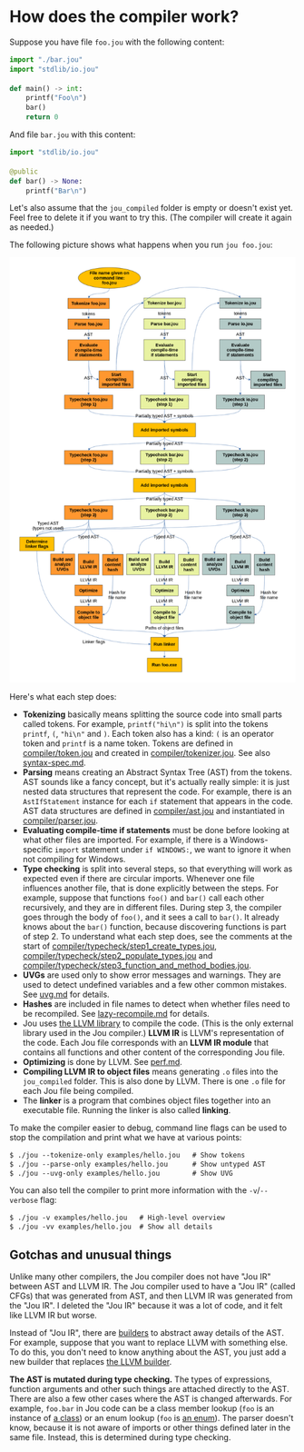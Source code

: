 # How does the compiler work?

Suppose you have file `foo.jou` with the following content:

```python
import "./bar.jou"
import "stdlib/io.jou"

def main() -> int:
    printf("Foo\n")
    bar()
    return 0
```

And file `bar.jou` with this content:

```python
import "stdlib/io.jou"

@public
def bar() -> None:
    printf("Bar\n")
```

Let's also assume that the `jou_compiled` folder is empty or doesn't exist yet.
Feel free to delete it if you want to try this. (The compiler will create it again as needed.)

The following picture shows what happens when you run `jou foo.jou`:

![design](images/design.png)

Here's what each step does:
- **Tokenizing** basically means splitting the source code into small parts called tokens.
    For example, `printf("hi\n")` is split into the tokens `printf`, `(`, `"hi\n"` and `)`.
    Each token also has a kind: `(` is an operator token and `printf` is a name token.
    Tokens are defined in [compiler/token.jou](../../compiler/token.jou)
    and created in [compiler/tokenizer.jou](../../compiler/tokenizer.jou).
    See also [syntax-spec.md](syntax-spec.md).
- **Parsing** means creating an Abstract Syntax Tree (AST) from the tokens.
    AST sounds like a fancy concept, but it's actually really simple:
    it is just nested data structures that represent the code.
    For example, there is an `AstIfStatement` instance for each `if` statement that appears in the code.
    AST data structures are defined in [compiler/ast.jou](../../compiler/ast.jou)
    and instantiated in [compiler/parser.jou](../../compiler/parser.jou).
- **Evaluating compile-time if statements** must be done before looking at what other files are imported.
    For example, if there is a Windows-specific `import` statement under `if WINDOWS:`,
    we want to ignore it when not compiling for Windows.
- **Type checking** is split into several steps,
    so that everything will work as expected even if there are circular imports.
    Whenever one file influences another file, that is done explicitly between the steps.
    For example, suppose that functions `foo()` and `bar()` call each other recursively,
    and they are in different files.
    During step 3, the compiler goes through the body of `foo()`, and it sees a call to `bar()`.
    It already knows about the `bar()` function, because discovering functions is part of step 2.
    To understand what each step does, see the comments at the start of
    [compiler/typecheck/step1_create_types.jou](../../compiler/typecheck/step1_create_types.jou),
    [compiler/typecheck/step2_populate_types.jou](../../compiler/typecheck/step2_populate_types.jou) and
    [compiler/typecheck/step3_function_and_method_bodies.jou](../../compiler/typecheck/step3_function_and_method_bodies.jou).
- **UVGs** are used only to show error messages and warnings.
    They are used to detect undefined variables and a few other common mistakes.
    See [uvg.md](uvg.md) for details.
- **Hashes** are included in file names to detect when whether files need to be recompiled.
    See [lazy-recompile.md](./lazy-recompile.md) for details.
- Jou uses [the LLVM library](https://en.wikipedia.org/wiki/LLVM) to compile the code.
    (This is the only external library used in the Jou compiler.)
    **LLVM IR** is LLVM's representation of the code.
    Each Jou file corresponds with an **LLVM IR module**
    that contains all functions and other content of the corresponding Jou file.
- **Optimizing** is done by LLVM. See [perf.md](../perf.md).
- **Compiling LLVM IR to object files** means generating `.o` files into the `jou_compiled` folder.
    This is also done by LLVM.
    There is one `.o` file for each Jou file being compiled.
- The **linker** is a program that combines object files together into an executable file.
    Running the linker is also called **linking**.

To make the compiler easier to debug, command line flags can be used
to stop the compilation and print what we have at various points:

```
$ ./jou --tokenize-only examples/hello.jou   # Show tokens
$ ./jou --parse-only examples/hello.jou      # Show untyped AST
$ ./jou --uvg-only examples/hello.jou        # Show UVG
```

You can also tell the compiler to print more information
with the `-v`/`--verbose` flag:

```
$ ./jou -v examples/hello.jou   # High-level overview
$ ./jou -vv examples/hello.jou  # Show all details
```


## Gotchas and unusual things

Unlike many other compilers, the Jou compiler does not have "Jou IR" between AST and LLVM IR.
The Jou compiler used to have a "Jou IR" (called CFGs) that was generated from AST,
and then LLVM IR was generated from the "Jou IR".
I deleted the "Jou IR" because it was a lot of code, and it felt like LLVM IR but worse.

Instead of "Jou IR", there are [builders](../../compiler/builders/) to abstract away details of the AST.
For example, suppose that you want to replace LLVM with something else.
To do this, you don't need to know anything about the AST,
you just add a new builder that replaces [the LLVM builder](../../compiler/builders/llvm_builder.jou).

**The AST is mutated during type checking.**
The types of expressions, function arguments and other such things are attached directly to the AST.
There are also a few other cases where the AST is changed afterwards.
For example, `foo.bar` in Jou code can be a class member lookup (`foo` is an instance of [a class](../classes.md))
or an enum lookup (`foo` is [an enum](../enums.md)).
The parser doesn't know, because it is not aware of imports or other things defined later in the same file.
Instead, this is determined during type checking.
